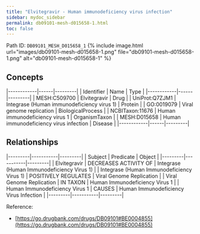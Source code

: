 ```yaml
---
title: "Elvitegravir - Human immunodeficiency virus infection"
sidebar: mydoc_sidebar
permalink: db09101-mesh-d015658-1.html
toc: false 
---
```



Path ID: `DB09101_MESH_D015658_1`
{% include image.html url="images/db09101-mesh-d015658-1.png" file="db09101-mesh-d015658-1.png" alt="db09101-mesh-d015658-1" %}

## Concepts

|------------|------|---------|
| Identifier | Name | Type    |
|------------|------|---------|
| MESH:C509700 | Elvitegravir | Drug |
| UniProt:Q7ZJM1 | Integrase (Human immunodeficiency virus 1) | Protein |
| GO:0019079 | Viral genome replication | BiologicalProcess |
| NCBITaxon:11676 | Human immunodeficiency virus 1 | OrganismTaxon |
| MESH:D015658 | Human immunodeficiency virus infection | Disease |
|------------|------|---------|

## Relationships

|---------|-----------|---------|
| Subject | Predicate | Object  |
|---------|-----------|---------|
| Elvitegravir | DECREASES ACTIVITY OF | Integrase (Human Immunodeficiency Virus 1) |
| Integrase (Human Immunodeficiency Virus 1) | POSITIVELY REGULATES | Viral Genome Replication |
| Viral Genome Replication | IN TAXON | Human Immunodeficiency Virus 1 |
| Human Immunodeficiency Virus 1 | CAUSES | Human Immunodeficiency Virus Infection |
|---------|-----------|---------|

Reference: 
  - [https://go.drugbank.com/drugs/DB09101#BE0004855](https://go.drugbank.com/drugs/DB09101#BE0004855)
